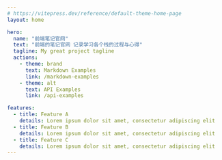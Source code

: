 ```yaml
---
# https://vitepress.dev/reference/default-theme-home-page
layout: home

hero:
  name: "前端笔记官网"
  text: "前端的笔记官网 记录学习各个栈的过程与心得"
  tagline: My great project tagline
  actions:
    - theme: brand
      text: Markdown Examples
      link: /markdown-examples
    - theme: alt
      text: API Examples
      link: /api-examples

features:
  - title: Feature A
    details: Lorem ipsum dolor sit amet, consectetur adipiscing elit
  - title: Feature B
    details: Lorem ipsum dolor sit amet, consectetur adipiscing elit
  - title: Feature C
    details: Lorem ipsum dolor sit amet, consectetur adipiscing elit
---
```


